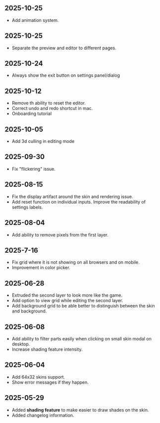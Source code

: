 ## 2025-10-25

- Add animation system.

## 2025-10-25

- Separate the preview and editor to different pages.

## 2025-10-24

- Always show the exit button on settings panel/dialog

## 2025-10-12

- Remove th ability to reset the editor.
- Correct undo and redo shortcut in mac.
- Onboarding tutorial

## 2025-10-05

- Add 3d culling in editing mode

## 2025-09-30

- Fix "flickering" issue.

## 2025-08-15

- Fix the display artifact around the skin and rendering issue.
- Add reset function on individual inputs. Improve the readability of settings labels.

## 2025-08-04

- Add ability to remove pixels from the first layer.

## 2025-7-16

- Fix grid where it is not showing on all browsers and on mobile.
- Improvement in color picker.

## 2025-06-28

- Extruded the second layer to look more like the game.
- Add option to view grid while editing the second layer.
- Add background grid to be able better to distinguish between the skin and background.

## 2025-06-08

- Add ability to filter parts easily when clicking on small skin modal on desktop.
- Increase shading feature intensity.

## 2025-06-04

- Add 64x32 skins support.
- Show error messages if they happen.

## 2025-05-29

- Added **shading feature** to make easier to draw shades on the skin.
- Added changelog information.

